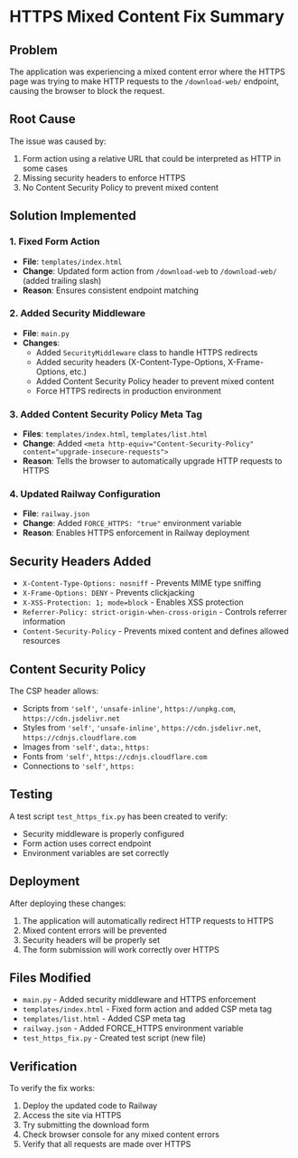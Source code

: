 # HTTPS Mixed Content Fix Summary

## Problem
The application was experiencing a mixed content error where the HTTPS page was trying to make HTTP requests to the `/download-web/` endpoint, causing the browser to block the request.

## Root Cause
The issue was caused by:
1. Form action using a relative URL that could be interpreted as HTTP in some cases
2. Missing security headers to enforce HTTPS
3. No Content Security Policy to prevent mixed content

## Solution Implemented

### 1. Fixed Form Action
- **File**: `templates/index.html`
- **Change**: Updated form action from `/download-web` to `/download-web/` (added trailing slash)
- **Reason**: Ensures consistent endpoint matching

### 2. Added Security Middleware
- **File**: `main.py`
- **Changes**:
  - Added `SecurityMiddleware` class to handle HTTPS redirects
  - Added security headers (X-Content-Type-Options, X-Frame-Options, etc.)
  - Added Content Security Policy header to prevent mixed content
  - Force HTTPS redirects in production environment

### 3. Added Content Security Policy Meta Tag
- **Files**: `templates/index.html`, `templates/list.html`
- **Change**: Added `<meta http-equiv="Content-Security-Policy" content="upgrade-insecure-requests">`
- **Reason**: Tells the browser to automatically upgrade HTTP requests to HTTPS

### 4. Updated Railway Configuration
- **File**: `railway.json`
- **Change**: Added `FORCE_HTTPS: "true"` environment variable
- **Reason**: Enables HTTPS enforcement in Railway deployment

## Security Headers Added
- `X-Content-Type-Options: nosniff` - Prevents MIME type sniffing
- `X-Frame-Options: DENY` - Prevents clickjacking
- `X-XSS-Protection: 1; mode=block` - Enables XSS protection
- `Referrer-Policy: strict-origin-when-cross-origin` - Controls referrer information
- `Content-Security-Policy` - Prevents mixed content and defines allowed resources

## Content Security Policy
The CSP header allows:
- Scripts from `'self'`, `'unsafe-inline'`, `https://unpkg.com`, `https://cdn.jsdelivr.net`
- Styles from `'self'`, `'unsafe-inline'`, `https://cdn.jsdelivr.net`, `https://cdnjs.cloudflare.com`
- Images from `'self'`, `data:`, `https:`
- Fonts from `'self'`, `https://cdnjs.cloudflare.com`
- Connections to `'self'`, `https:`

## Testing
A test script `test_https_fix.py` has been created to verify:
- Security middleware is properly configured
- Form action uses correct endpoint
- Environment variables are set correctly

## Deployment
After deploying these changes:
1. The application will automatically redirect HTTP requests to HTTPS
2. Mixed content errors will be prevented
3. Security headers will be properly set
4. The form submission will work correctly over HTTPS

## Files Modified
- `main.py` - Added security middleware and HTTPS enforcement
- `templates/index.html` - Fixed form action and added CSP meta tag
- `templates/list.html` - Added CSP meta tag
- `railway.json` - Added FORCE_HTTPS environment variable
- `test_https_fix.py` - Created test script (new file)

## Verification
To verify the fix works:
1. Deploy the updated code to Railway
2. Access the site via HTTPS
3. Try submitting the download form
4. Check browser console for any mixed content errors
5. Verify that all requests are made over HTTPS
